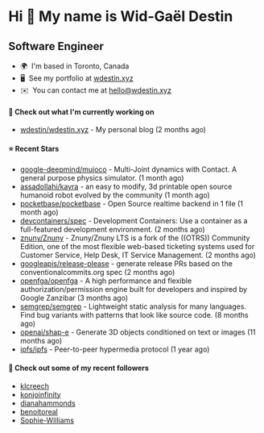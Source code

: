 Hi 👋 My name is Wid-Gaël Destin
================================

Software Engineer
------------------

* 🌍  I'm based in Toronto, Canada
* 🖥️  See my portfolio at [wdestin.xyz](http://wdestin.xyz)
* ✉️  You can contact me at [hello@wdestin.xyz](mailto:hello@wdestin.xyz)


#### 👷 Check out what I'm currently working on

- [wdestin/wdestin.xyz](https://github.com/wdestin/wdestin.xyz) - My personal blog (2 months ago)

#### ⭐ Recent Stars

- [google-deepmind/mujoco](https://github.com/google-deepmind/mujoco) - Multi-Joint dynamics with Contact. A general purpose physics simulator. (1 month ago)
- [assadollahi/kayra](https://github.com/assadollahi/kayra) - an easy to modify, 3d printable open source humanoid robot evolved by the community (1 month ago)
- [pocketbase/pocketbase](https://github.com/pocketbase/pocketbase) - Open Source realtime backend in 1 file (1 month ago)
- [devcontainers/spec](https://github.com/devcontainers/spec) - Development Containers: Use a container as a full-featured development environment. (2 months ago)
- [znuny/Znuny](https://github.com/znuny/Znuny) - Znuny/Znuny LTS is a fork of the ((OTRS)) Community Edition, one of the most flexible web-based ticketing systems used for Customer Service, Help Desk, IT Service Management.  (2 months ago)
- [googleapis/release-please](https://github.com/googleapis/release-please) - generate release PRs based on the conventionalcommits.org spec (2 months ago)
- [openfga/openfga](https://github.com/openfga/openfga) - A high performance and flexible authorization/permission engine built for developers and inspired by Google Zanzibar (3 months ago)
- [semgrep/semgrep](https://github.com/semgrep/semgrep) - Lightweight static analysis for many languages. Find bug variants with patterns that look like source code. (8 months ago)
- [openai/shap-e](https://github.com/openai/shap-e) - Generate 3D objects conditioned on text or images (11 months ago)
- [ipfs/ipfs](https://github.com/ipfs/ipfs) - Peer-to-peer hypermedia protocol (1 year ago)

#### 👯 Check out some of my recent followers

- [klcreech](https://github.com/klcreech)
- [konjoinfinity](https://github.com/konjoinfinity)
- [dianahammonds](https://github.com/dianahammonds)
- [benoitoreal](https://github.com/benoitoreal)
- [Sophie-Williams](https://github.com/Sophie-Williams)
